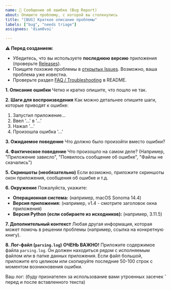 ```yaml
---
name: 🐞 Сообщение об ошибке (Bug Report)
about: Опишите проблему, с которой вы столкнулись
title: "[BUG] Краткое описание проблемы"
labels: ["bug", "needs triage"]
assignees: 'diam0voi'

---
```


**⚠️ Перед созданием:**
*   Убедитесь, что вы используете **последнюю версию** приложения (проверьте [Releases](https://github.com/diam0voi/RGO-lib-parser/releases)).
*   Поищите похожие проблемы в [открытых Issues](https://github.com/diam0voi/RGO-lib-parser/issues). Возможно, ваша проблема уже известна.
*   Проверьте раздел [FAQ / Troubleshooting](https://github.com/diam0voi/RGO-lib-parser#faq--troubleshooting) в README.

**1. Описание ошибки**
Четко и кратко опишите, что пошло не так.

**2. Шаги для воспроизведения**
Как можно детальнее опишите шаги, которые приводят к ошибке:
1.  Запустил приложение...
2.  Ввел '...' в '...'
3.  Нажал '...'
4.  Произошла ошибка '...'

**3. Ожидаемое поведение**
Что должно было произойти вместо ошибки?

**4. Фактическое поведение**
Что произошло на самом деле? (Например, "Приложение зависло", "Появилось сообщение об ошибке", "Файлы не скачались")

**5. Скриншоты (необязательно)**
Если возможно, приложите скриншоты окон приложения, сообщения об ошибке и т.д.

**6. Окружение**
Пожалуйста, укажите:
*   **Операционная система:** (например, macOS Sonoma 14.4)
*   **Версия приложения:** (например, v1.4 - смотрите заголовок окна приложения)
*   **Версия Python (если собираете из исходников):** (например, 3.11.5)

**7. Дополнительный контекст**
Любая другая информация, которая может помочь в решении проблемы (например, ссылка на конкретную книгу).

**8. Лог-файл (`parsing.log`)**
**ОЧЕНЬ ВАЖНО!** Приложите содержимое файла `parsing.log`. Он должен находиться рядом с исполняемым файлом или в папке данных приложения. Если файл большой, приложите его целиком или скопируйте последние 50-100 строк с моментом возникновения ошибки.

Ваш лог: (буду признателен за использование вами утроенных засечек **`** перед и после вставленного текста)
